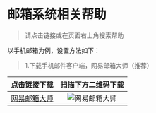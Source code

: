 # 邮箱系统相关帮助

> 请点击链接或在页面右上角搜索帮助

以手机邮箱为例，设置方法如下：

> 1.下载手机邮件客户端，网易邮箱大师（推荐）

|               点击链接下载               |                     扫描下方二维码下载                     |
| :--------------------------------------: | :--------------------------------------------------------: |
| [网易邮箱大师](https://mail.163.com/dqr) | ![网易邮箱大师](https://www.hehaohan.com/wiki/wiki/QR.png) |